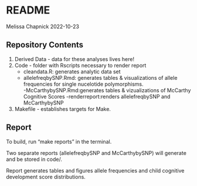 README
================
Melissa Chapnick
2022-10-23

## Repository Contents

1)  Derived Data - data for these analyses lives here!
2)  Code - folder with Rscripts necessary to render report
    -   cleandata.R: generates analytic data set
    -   allelefreqbySNP.Rmd: generates tables & visualizations of allele
        frequencies for single nucelotide polymorphisms.  
        -McCarthybySNP.Rmd:generates tables & vizualizations of McCarthy
        Cognitive Scores -renderreport:renders allelefreqbySNP and
        McCarthybySNP  
3)  Makefile - establishes targets for Make.

## Report

To build, run “make reports” in the terminal.

Two separate reports (allelefreqbySNP and McCarthybySNP) will generate
and be stored in code/.

Report generates tables and figures allele frequencies and child
cognitive development score distributions.
